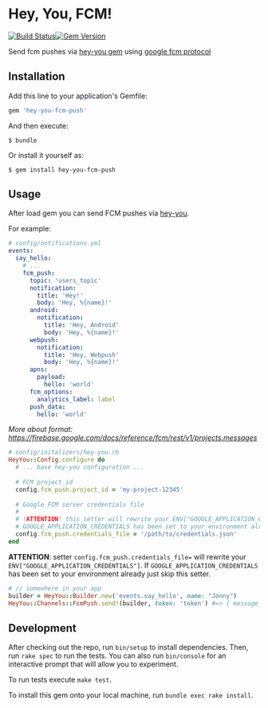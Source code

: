 # Hey, You, FCM!
[![Build Status](https://travis-ci.com/QNester/hey-you-fcm-push.svg?branch=main)](https://travis-ci.com/QNester/hey-you-fcm-push#)[![Gem Version](https://badge.fury.io/rb/hey-you-fcm-push.svg)](https://badge.fury.io/rb/hey-you-fcm-push)

Send fcm pushes via [hey-you gem](https://github.com/QNester/hey-you) using [google fcm protocol](https://firebase.google.com/docs/reference/fcm/rest/v1/projects.messages/send)

## Installation

Add this line to your application's Gemfile:

```ruby
gem 'hey-you-fcm-push'
```

And then execute:

    $ bundle

Or install it yourself as:

    $ gem install hey-you-fcm-push

## Usage

After load gem you can send FCM pushes via [hey-you](https://github.com/QNester/hey-you).

For example:
```yaml
# config/notifications.yml
events:
  say_hello:
    # ...
    fcm_push:
      topic: 'users_topic'
      notification:
        title: 'Hey!'
        body: 'Hey, %{name}!'
      android:
        notification:
          title: 'Hey, Android'
          body: 'Hey, %{name}!'
      webpush:
        notification:
          title: 'Hey, Webpush'
          body: 'Hey, %{name}!'
      apns:
        payload:
          hello: 'world'
      fcm_options:
        analytics_label: label
      push_data:
        hello: 'world'
```
*More about format: https://firebase.google.com/docs/reference/fcm/rest/v1/projects.messages*

```ruby
# config/initalizers/hey-you.rb
HeyYou::Config.configure do
  # ... base hey-you configuration ...
  
  # FCM project_id
  config.fcm_push.project_id = 'my-project-12345'
  
  # Google FCM server credentials file
  #
  # !ATTENTION! this setter will rewrite your ENV["GOOGLE_APPLICATION_CREDENTIALS"]. If
  # GOOGLE_APPLICATION_CREDENTIALS has been set to your environment already just skip this setter.
  config.fcm_push.credentials_file = '/path/to/credentials.json'
end
```
**ATTENTION**: setter `config.fcm_push.credentials_file=`  will rewrite your `ENV["GOOGLE_APPLICATION_CREDENTIALS"]`. 
If `GOOGLE_APPLICATION_CREDENTIALS` has been set to your environment already just skip this setter.

```ruby
# // somewhere in your app 
builder = HeyYou::Builder.new('events.say_hello', name: "Jonny") 
HeyYou::Channels::FcmPush.send!(builder, token: 'token') #=> { message_id: 'message_id' }
```

## Development

After checking out the repo, run `bin/setup` to install dependencies. Then, run `rake spec` to run the tests.
You can also run `bin/console` for an interactive prompt that will allow you to experiment.

To run tests execute `make test`.

To install this gem onto your local machine, run `bundle exec rake install`.
